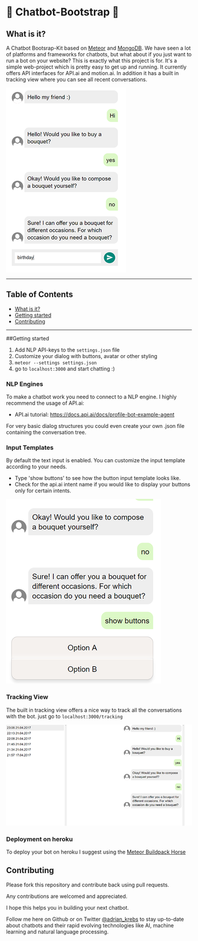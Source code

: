 # 🤖 Chatbot-Bootstrap 🤖


## What is it?

A Chatbot Bootsrap-Kit based on [Meteor](https://github.com/meteor/meteor) and [MongoDB](https://www.mongodb.com). 
We have seen a lot of platforms and frameworks for chatbots, but what about if you just want to run a bot on your website?
This is exactly what this project is for.
It's a simple web-project which is pretty easy to get up and running. It currently offers API interfaces for API.ai and motion.ai. 
In addition it has a built in tracking view where you can see all recent conversations.

![bot conversation](conversation.png)

---

## Table of Contents

- [What is it?](#what-is-it)
- [Getting started](#getting-started)
- [Contributing](#contributing)

---


##Getting started

1. Add NLP API-keys to the `settings.json` file 
2. Customize your dialog with buttons, avatar or other styling
3. `meteor --settings settings.json`
4. go to `localhost:3000` and start chatting :)

### NLP Engines
To make a chatbot work you need to connect to a NLP engine. I highly recommend the usage of API.ai:
- API.ai tutorial: https://docs.api.ai/docs/profile-bot-example-agent

For very basic dialog structures you could even create your own .json file containing the conversation tree.

### Input Templates
By default the text input is enabled. You can customize the input template according to your needs.
- Type 'show buttons' to see how the button input template looks like.
- Check for the api.ai intent name if you would like to display your buttons only for certain intents.

![buttons](buttons.png)


### Tracking View

The built in tracking view offers a nice way to track all the conversations with the bot.
just go to `localhost:3000/tracking`

![tracking view](tracking.png)


### Deployment on heroku

To deploy your bot on heroku I suggest using the [Meteor Buildpack Horse](https://github.com/AdmitHub/meteor-buildpack-horse)

## Contributing

Please fork this repository and contribute back using pull requests.

Any contributions are welcomed and appreciated.

I hope this helps you in building your next chatbot.


Follow me here on Github or on Twitter [@adrian_krebs](https://twitter.com/krebs_adrian) to stay up-to-date about chatbots and their rapid evolving technologies like AI, machine learning and natural language processing.
